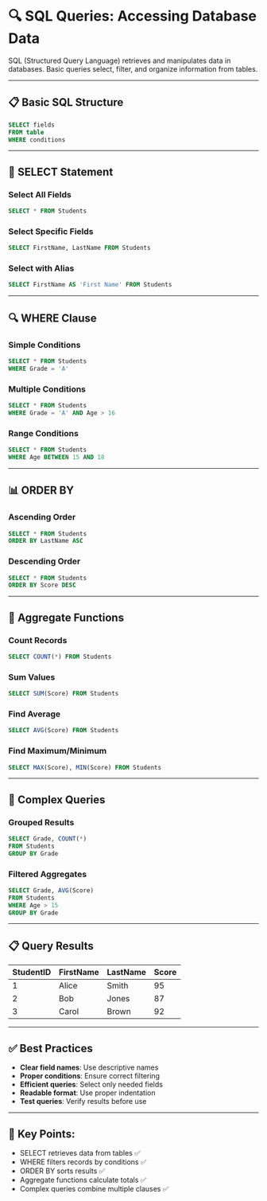 # 🔍 SQL Queries: Accessing Database Data

SQL (Structured Query Language) retrieves and manipulates data in databases. Basic queries select, filter, and organize information from tables.

---

## 📋 Basic SQL Structure

```sql
SELECT fields
FROM table
WHERE conditions
```

---

## 🎯 SELECT Statement

### Select All Fields
```sql
SELECT * FROM Students
```

### Select Specific Fields
```sql
SELECT FirstName, LastName FROM Students
```

### Select with Alias
```sql
SELECT FirstName AS 'First Name' FROM Students
```

---

## 🔍 WHERE Clause

### Simple Conditions
```sql
SELECT * FROM Students
WHERE Grade = 'A'
```

### Multiple Conditions
```sql
SELECT * FROM Students
WHERE Grade = 'A' AND Age > 16
```

### Range Conditions
```sql
SELECT * FROM Students
WHERE Age BETWEEN 15 AND 18
```

---

## 📊 ORDER BY

### Ascending Order
```sql
SELECT * FROM Students
ORDER BY LastName ASC
```

### Descending Order
```sql
SELECT * FROM Students
ORDER BY Score DESC
```

---

## 🔢 Aggregate Functions

### Count Records
```sql
SELECT COUNT(*) FROM Students
```

### Sum Values
```sql
SELECT SUM(Score) FROM Students
```

### Find Average
```sql
SELECT AVG(Score) FROM Students
```

### Find Maximum/Minimum
```sql
SELECT MAX(Score), MIN(Score) FROM Students
```

---

## 🎨 Complex Queries

### Grouped Results
```sql
SELECT Grade, COUNT(*)
FROM Students
GROUP BY Grade
```

### Filtered Aggregates
```sql
SELECT Grade, AVG(Score)
FROM Students
WHERE Age > 15
GROUP BY Grade
```

---

## 📋 Query Results

| StudentID | FirstName | LastName | Score |
|-----------|-----------|----------|-------|
| 1 | Alice | Smith | 95 |
| 2 | Bob | Jones | 87 |
| 3 | Carol | Brown | 92 |

---

## ✅ Best Practices

- **Clear field names**: Use descriptive names
- **Proper conditions**: Ensure correct filtering
- **Efficient queries**: Select only needed fields
- **Readable format**: Use proper indentation
- **Test queries**: Verify results before use

---

## 📝 **Key Points:**
 
- SELECT retrieves data from tables ✅
- WHERE filters records by conditions ✅
- ORDER BY sorts results ✅
- Aggregate functions calculate totals ✅
- Complex queries combine multiple clauses ✅
